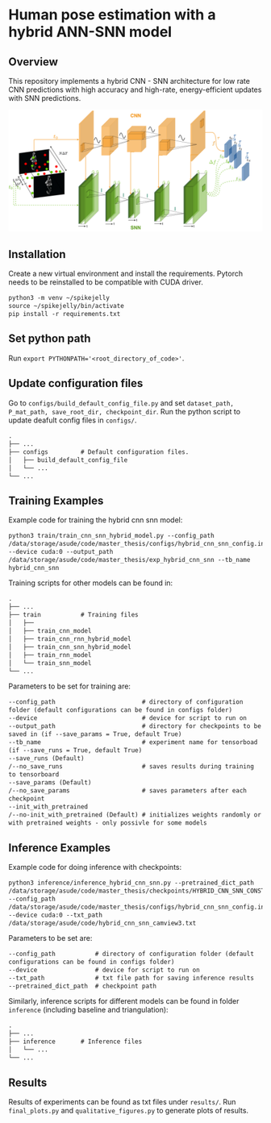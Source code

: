 # Human pose estimation with a hybrid ANN-SNN model 

## Overview
This repository implements a hybrid CNN - SNN architecture for low rate CNN predictions with high accuracy and high-rate, energy-efficient updates with SNN predictions. 

<img src="overview.png" width="600">

## Installation

Create a new virtual environment and install the requirements.
Pytorch needs to be reinstalled to be compatible with CUDA driver.

 ```
 python3 -m venv ~/spikejelly 
 source ~/spikejelly/bin/activate 
 pip install -r requirements.txt
 ```

## Set python path

Run `export PYTHONPATH='<root_directory_of_code>'`.

## Update configuration files 

Go to `configs/build_default_config_file.py` and set `dataset_path, P_mat_path, save_root_dir, checkpoint_dir`. 
Run the python script to update deafult config files in `configs/`. 

    .
    ├── ...
    ├── configs         # Default configuration files.
    │   ├── build_default_config_file     
    │   └── ...               
    └── ...

## Training Examples

Example code for training the hybrid cnn snn model:
```
python3 train/train_cnn_snn_hybrid_model.py --config_path /data/storage/asude/code/master_thesis/configs/hybrid_cnn_snn_config.ini --device cuda:0 --output_path /data/storage/asude/code/master_thesis/exp_hybrid_cnn_snn --tb_name hybrid_cnn_snn
```

Training scripts for other models can be found in: 

    .
    ├── ...
    ├── train           # Training files 
    │   ├── 
    │   ├── train_cnn_model     
    │   ├── train_cnn_rnn_hybrid_model         
    │   ├── train_cnn_snn_hybrid_model         
    │   ├── train_rnn_model         
    │   └── train_snn_model
    └── ...
    
Parameters to be set for training are: 

```
--config_path                        # directory of configuration folder (default configurations can be found in configs folder)
--device                             # device for script to run on 
--output_path                        # directory for checkpoints to be saved in (if --save_params = True, default True)
--tb_name                            # experiment name for tensorboad (if --save_runs = True, default True)
--save_runs (Default)      
/--no_save_runs                      # saves results during training to tensorboard
--save_params (Default)     
/--no_save_params                    # saves parameters after each checkpoint
--init_with_pretrained 
/--no-init_with_pretrained (Default) # initializes weights randomly or with pretrained weights - only possivle for some models
```

## Inference Examples

Example code for doing inference with checkpoints:
```
python3 inference/inference_hybrid_cnn_snn.py --pretrained_dict_path /data/storage/asude/code/master_thesis/checkpoints/HYBRID_CNN_SNN_CONST_COUNT_10x10=100ms_tau3.0_output_decay0.8_camview3_2.pt --config_path /data/storage/asude/code/master_thesis/configs/hybrid_cnn_snn_config.ini --device cuda:0 --txt_path /data/storage/asude/code/hybrid_cnn_snn_camview3.txt
```

Parameters to be set are: 

```
--config_path           # directory of configuration folder (default configurations can be found in configs folder)
--device                # device for script to run on 
--txt_path              # txt file path for saving inference results 
--pretrained_dict_path  # checkpoint path
```

Similarly, inference scripts for different models can be found in folder `inference` (including baseline and triangulation):

    .
    ├── ...
    ├── inference       # Inference files         
    │   └── ...
    └── ...

## Results 

Results of experiments can be found as txt files under `results/`.
Run `final_plots.py` and `qualitative_figures.py` to generate plots of results.
